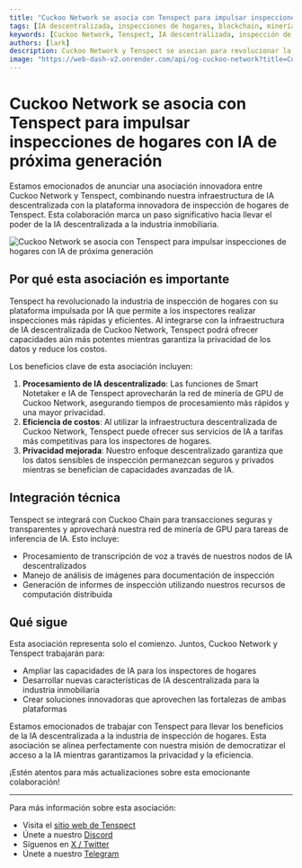 ```yaml
---
title: "Cuckoo Network se asocia con Tenspect para impulsar inspecciones de hogares con IA de próxima generación"
tags: [IA descentralizada, inspecciones de hogares, blockchain, minería de GPU, tecnología inmobiliaria]
keywords: [Cuckoo Network, Tenspect, IA descentralizada, inspección de hogares, blockchain, minería de GPU, infraestructura de IA]
authors: [lark]
description: Cuckoo Network y Tenspect se asocian para revolucionar la industria de inspección de hogares integrando infraestructura de IA descentralizada, mejorando la privacidad y reduciendo costos a través de la tecnología blockchain y minería de GPU.
image: "https://web-dash-v2.onrender.com/api/og-cuckoo-network?title=Cuckoo%20Network%20se%20asocia%20con%20Tenspect%20para%20impulsar%20inspecciones%20de%20hogares%20con%20IA%20de%20pr%C3%B3xima%20generaci%C3%B3n"
---
```


# Cuckoo Network se asocia con Tenspect para impulsar inspecciones de hogares con IA de próxima generación

Estamos emocionados de anunciar una asociación innovadora entre Cuckoo Network y Tenspect, combinando nuestra infraestructura de IA descentralizada con la plataforma innovadora de inspección de hogares de Tenspect. Esta colaboración marca un paso significativo hacia llevar el poder de la IA descentralizada a la industria inmobiliaria.

![Cuckoo Network se asocia con Tenspect para impulsar inspecciones de hogares con IA de próxima generación](https://web-dash-v2.onrender.com/api/og-cuckoo-network?title=Cuckoo%20Network%20se%20asocia%20con%20Tenspect%20para%20impulsar%20inspecciones%20de%20hogares%20con%20IA%20de%20pr%C3%B3xima%20generaci%C3%B3n)

## Por qué esta asociación es importante

Tenspect ha revolucionado la industria de inspección de hogares con su plataforma impulsada por IA que permite a los inspectores realizar inspecciones más rápidas y eficientes. Al integrarse con la infraestructura de IA descentralizada de Cuckoo Network, Tenspect podrá ofrecer capacidades aún más potentes mientras garantiza la privacidad de los datos y reduce los costos.

Los beneficios clave de esta asociación incluyen:

1. **Procesamiento de IA descentralizado**: Las funciones de Smart Notetaker e IA de Tenspect aprovecharán la red de minería de GPU de Cuckoo Network, asegurando tiempos de procesamiento más rápidos y una mayor privacidad.
2. **Eficiencia de costos**: Al utilizar la infraestructura descentralizada de Cuckoo Network, Tenspect puede ofrecer sus servicios de IA a tarifas más competitivas para los inspectores de hogares.
3. **Privacidad mejorada**: Nuestro enfoque descentralizado garantiza que los datos sensibles de inspección permanezcan seguros y privados mientras se benefician de capacidades avanzadas de IA.

## Integración técnica

Tenspect se integrará con Cuckoo Chain para transacciones seguras y transparentes y aprovechará nuestra red de minería de GPU para tareas de inferencia de IA. Esto incluye:

- Procesamiento de transcripción de voz a través de nuestros nodos de IA descentralizados
- Manejo de análisis de imágenes para documentación de inspección
- Generación de informes de inspección utilizando nuestros recursos de computación distribuida

## Qué sigue

Esta asociación representa solo el comienzo. Juntos, Cuckoo Network y Tenspect trabajarán para:

- Ampliar las capacidades de IA para los inspectores de hogares
- Desarrollar nuevas características de IA descentralizada para la industria inmobiliaria
- Crear soluciones innovadoras que aprovechen las fortalezas de ambas plataformas

Estamos emocionados de trabajar con Tenspect para llevar los beneficios de la IA descentralizada a la industria de inspección de hogares. Esta asociación se alinea perfectamente con nuestra misión de democratizar el acceso a la IA mientras garantizamos la privacidad y la eficiencia.

¡Estén atentos para más actualizaciones sobre esta emocionante colaboración!

------

Para más información sobre esta asociación:

- Visita el [sitio web de Tenspect](https://tenspect.com)
- Únete a nuestro [Discord](https://cuckoo.network/dc)
- Síguenos en [X / Twitter](https://cuckoo.network/x)
- Únete a nuestro [Telegram](https://cuckoo.network/tg)